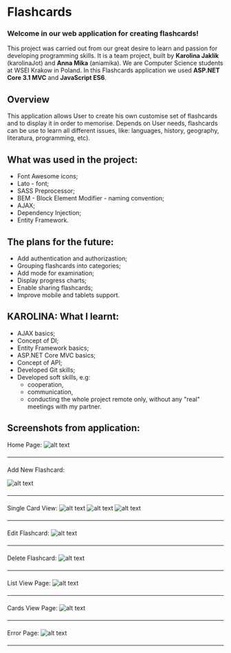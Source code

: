 # Flashcards
### Welcome in our web application for creating flashcards!
This project was carried out from our great desire to learn and passion for developing programming skills. It is a team project, built by **Karolina Jaklik** (karolinaJot) and **Anna Mika** (aniamika). We are Computer Science students at WSEI Krakow in Poland.
In this Flashcards application we used **ASP.NET Core 3.1 MVC** and **JavaScript ES6**.

## Overview
This application allows User to create his own customise set of flashcards and to display it in order to memorise.  Depends on User needs, flashcards can be use to learn all different issues, like: languages, history, geography, literatura, programming, etc). 


## What was used in the project:
- Font Awesome icons;
- Lato - font;
- SASS Preprocessor;
- BEM - Block Element Modifier - naming convention;
- AJAX;
- Dependency Injection;
- Entity Framework.


##  The plans for the future:
- Add authentication and authorizastion;
- Grouping flashcards into categories;
- Add mode for examination;
- Display progress charts;
- Enable sharing flashcards;
- Improve mobile and tablets support.

## KAROLINA: What I learnt:
- AJAX basics;
- Concept of DI; 
- Entity Framework basics;
- ASP.NET Core MVC basics;
- Concept of API;
- Developed Git skills;
- Developed soft skills, e.g: 
  - cooperation,
  - communication, 
  - conducting the whole project remote only, without any "real" meetings with my partner.
	
		
## Screenshots from application:

Home Page:
![alt text](https://github.com/aniamika/Flashcards/blob/main/Flashcards.Web/readme/Flashcards_HomePage.png "Home Page")

<hr style="margin-top: 20px; margin-bottom: 20px;"/>
 
Add New Flashcard:

![alt text](https://github.com/aniamika/Flashcards/blob/main/Flashcards.Web/readme/Flashcards_AddNewFlashcard.png "Add New Flashcard")

<hr style="margin-top: 20px; margin-bottom: 20px;"/>
 
Single Card View:
![alt text](https://github.com/aniamika/Flashcards/blob/main/Flashcards.Web/readme/Flashcards_SingleCard.png "Single card view")
![alt text](https://github.com/aniamika/Flashcards/blob/main/Flashcards.Web/readme/Flashcards_SingleCard-animation.png "Single card view animation")
![alt text](https://github.com/aniamika/Flashcards/blob/main/Flashcards.Web/readme/Flashcards_SingleCard-animation2.png "Single card view animation")

<hr style="margin-top: 20px; margin-bottom: 20px;"/>

Edit Flashcard:
![alt text](https://github.com/aniamika/Flashcards/blob/main/Flashcards.Web/readme/Flashcards_EditPage.png "Edit Flashcard")

<hr style="margin-top: 20px; margin-bottom: 20px;"/>
 
Delete Flashcard:
![alt text](https://github.com/aniamika/Flashcards/blob/main/Flashcards.Web/readme/Flashcards_DeletePage.png "Delete Flashcard")

<hr style="margin-top: 20px; margin-bottom: 20px;"/>
 
List View Page:
![alt text](https://github.com/aniamika/Flashcards/blob/main/Flashcards.Web/readme/Flashcards_ListViewPage.png "List View Page")

<hr style="margin-top: 20px; margin-bottom: 20px;"/>
 
Cards View Page:
![alt text](https://github.com/aniamika/Flashcards/blob/main/Flashcards.Web/readme/Flashcards_CardsViewPage.png "Cards View Page")

<hr style="margin-top: 20px; margin-bottom: 20px;"/>

Error Page:
![alt text](https://github.com/aniamika/Flashcards/blob/main/Flashcards.Web/readme/Flashcards_ErrorPage.png "Error Page")

<hr style="margin-top: 20px; margin-bottom: 20px;"/>
